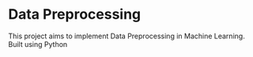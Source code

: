 # Data Preprocessing

This project aims to implement Data Preprocessing in Machine Learning.
Built using Python

